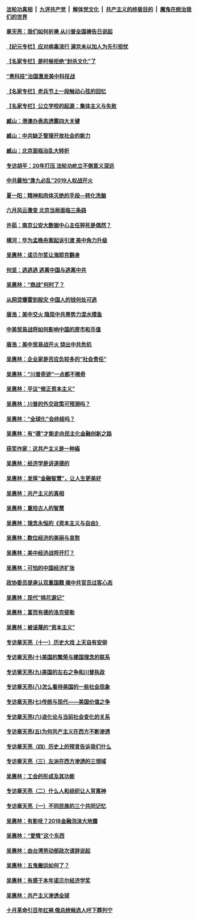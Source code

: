 ####  [法轮功真相](../../../../basic/blob/master/README.md?t=07032131) &nbsp;|&nbsp; [九评共产党](../../../../9ping.md/blob/master/README.md?t=07032131) &nbsp;|&nbsp; [解体党文化](../../../../jtdwh.md/blob/master/README.md?t=07032131)  &nbsp;|&nbsp; [共产主义的终极目的](../../../../gczydzjmd.md/blob/master/README.md?t=07032131) &nbsp;|&nbsp; [魔鬼在统治我们的世界](../../../../mgztzwmdsj.md/blob/master/README.md?t=07032131) 

#### [章天亮：我们如何祈祷 从川普全国祷告日说起](../pages/nsc423/n11944627.md?t=07032131) 

#### [【纪元专栏】应对病毒流行 渥京未以加人为先引担忧](../pages/nsc423/n11875714.md?t=07032131) 

#### [【名家专栏】是时候拒绝“封杀文化”了](../pages/nsc423/n11814093.md?t=07032131) 

#### [“黑科技”治国激发美中科技战](../pages/nsc423/n11638056.md?t=07032131) 

#### [【名家专栏】老兵节上一段触动心弦的回忆](../pages/nsc423/n11646016.md?t=07032131) 

#### [【名家专栏】公立学校的起源：集体主义与失败](../pages/nsc423/n11601833.md?t=07032131) 

#### [臧山：港澳办表态透露四大关键](../pages/nsc423/n11421628.md?t=07032131) 

#### [臧山：中共缺乏管理开放社会的能力](../pages/nsc423/n11407457.md?t=07032131) 

#### [臧山：北京面临治乱大转折](../pages/nsc423/n11406895.md?t=07032131) 

#### [专访胡平：20年打压 法轮功屹立不倒意义深远](../pages/nsc423/n11398800.md?t=07032131) 

#### [中共最怕“逢九必乱”2019人权战开火](../pages/nsc423/n11385248.md?t=07032131) 

#### [夏一阳：精神和肉体灭绝的手段—转化洗脑](../pages/nsc423/n11368250.md?t=07032131) 

#### [六月风云激变 北京当局面临三条路](../pages/nsc423/n11313668.md?t=07032131) 

#### [许茹：南京公安大数据中心主任猝死是偶然？](../pages/nsc423/n11064744.md?t=07032131) 

#### [横河：华为孟晚舟案起诉引渡 美中角力升级](../pages/nsc423/n11027230.md?t=07032131) 

#### [吴惠林：诺贝尔奖让海耶克翻身](../pages/nsc423/n10890049.md?t=07032131) 

#### [何坚：逃逃逃 逃离中国与逃离中共](../pages/nsc423/n10592891.md?t=07032131) 

#### [吴惠林：“商战”何时了？](../pages/nsc423/n10573558.md?t=07032131) 

#### [从网贷爆雷到股灾 中国人的钱何处可逃](../pages/nsc423/n10572800.md?t=07032131) 

#### [唐浩：美中交火 隐现中共黑势力混水摸鱼](../pages/nsc423/n10544040.md?t=07032131) 

#### [中美贸易战将如何影响中国的房市和币值](../pages/nsc423/n10543697.md?t=07032131) 

#### [唐浩：美中贸易战开火 烧出中共危机](../pages/nsc423/n10540126.md?t=07032131) 

#### [吴惠林：企业家是否应负较多的“社会责任”](../pages/nsc423/n10535022.md?t=07032131) 

#### [吴惠林：“川普奇迹”一点都不稀奇](../pages/nsc423/n10512808.md?t=07032131) 

#### [吴惠林：平议“修正资本主义”](../pages/nsc423/n10495724.md?t=07032131) 

#### [吴惠林：川普的外交政策可预测吗？](../pages/nsc423/n10462387.md?t=07032131) 

#### [吴惠林：“全球化”会终结吗？](../pages/nsc423/n10452838.md?t=07032131) 

#### [吴惠林：有“德”才能走向民主化金融创新之路](../pages/nsc423/n10432292.md?t=07032131) 

#### [获奖作家：这共产主义是一种癌](../pages/nsc423/n10431541.md?t=07032131) 

#### [吴惠林：经济学是讲道德的](../pages/nsc423/n10398014.md?t=07032131) 

#### [吴惠林：发挥“金融智慧”，让人生更美好](../pages/nsc423/n10375019.md?t=07032131) 

#### [吴惠林：共产主义的真相](../pages/nsc423/n10351394.md?t=07032131) 

#### [吴惠林：重拾古人的智慧](../pages/nsc423/n10337691.md?t=07032131) 

#### [吴惠林：理念永恒的《资本主义与自由》](../pages/nsc423/n10316274.md?t=07032131) 

#### [吴惠林：数位经济的美丽与哀愁](../pages/nsc423/n10292946.md?t=07032131) 

#### [吴惠林：美中经济战将开打？](../pages/nsc423/n10258825.md?t=07032131) 

#### [吴惠林：可怕的中国经济扩张](../pages/nsc423/n10219147.md?t=07032131) 

#### [政协委员提承认双重国籍 揭中共官员过客心态](../pages/nsc423/n10208809.md?t=07032131) 

#### [吴惠林：现代“桃花源记”](../pages/nsc423/n10185234.md?t=07032131) 

#### [吴惠林：富而有德的洛克斐勒](../pages/nsc423/n10142264.md?t=07032131) 

#### [吴惠林：被诬蔑的“资本主义”](../pages/nsc423/n10124816.md?t=07032131) 

#### [专访章天亮（十一）历史大戏 上天自有安排](../pages/nsc423/n10094905.md?t=07032131) 

#### [专访章天亮(十)美国的繁荣与建国理念的联系](../pages/nsc423/n10094899.md?t=07032131) 

#### [专访章天亮(九)美国的左右之争和川普执政](../pages/nsc423/n10094889.md?t=07032131) 

#### [专访章天亮(八)怎么看待美国的一些社会现象](../pages/nsc423/n10094857.md?t=07032131) 

#### [专访章天亮(七)传统与现代——美国价值之争](../pages/nsc423/n10093140.md?t=07032131) 

#### [专访章天亮(六)进化论与当前社会变化的关系](../pages/nsc423/n10092036.md?t=07032131) 

#### [专访章天亮(五)为何共产主义在西方不断渗透](../pages/nsc423/n10083620.md?t=07032131) 

#### [专访章天亮（四）历史上的预言告诉我们什么](../pages/nsc423/n10083606.md?t=07032131) 

#### [专访章天亮（三）左派在西方渗透的三领域](../pages/nsc423/n10081115.md?t=07032131) 

#### [吴惠林：工会的形成及其功能](../pages/nsc423/n10080633.md?t=07032131) 

#### [专访章天亮（二）什么人和组织让人背离神](../pages/nsc423/n10076637.md?t=07032131) 

#### [专访章天亮（一）不同民族的三个共同记忆](../pages/nsc423/n10074188.md?t=07032131) 

#### [吴惠林：有影呒？2018金融泡沫大地震](../pages/nsc423/n10040534.md?t=07032131) 

#### [吴惠林：“爱情”这个东西](../pages/nsc423/n10019423.md?t=07032131) 

#### [吴惠林：由台湾劳动部政次请辞说起](../pages/nsc423/n9979679.md?t=07032131) 

#### [吴惠林：五鬼搬运如何了？](../pages/nsc423/n9925338.md?t=07032131) 

#### [吴惠林：有感于本年诺贝尔经济学奖](../pages/nsc423/n9871883.md?t=07032131) 

#### [吴惠林：共产主义渗透全球](../pages/nsc423/n9812748.md?t=07032131) 

#### [十月革命引百年红祸 俄总统候选人吁下葬列宁](../pages/nsc423/n9810182.md?t=07032131) 

